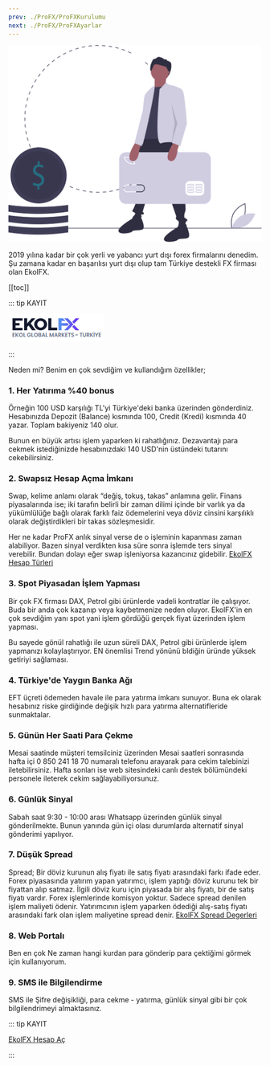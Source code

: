 ```yaml
---
prev: ./ProFX/ProFXKurulumu
next: ./ProFX/ProFXAyarlar
---
```


![online ödeme](./img/pay_online.svg)

2019 yılına kadar bir çok yerli ve yabancı yurt dışı forex firmalarını denedim. 
Şu zamana kadar en başarılısı yurt dışı olup tam Türkiye destekli FX firması olan EkolFX. 

[[toc]]

::: tip KAYIT

<a href='https://www.ekolfx5.com/hesap-ac?ref=1959&utm_source=refout&utm_term=1959'><img src='./img/ekolfx.png' border="0" title='ProFX Satın Al' alt='ProFX Satın Al'/></a>

<!-- [**Şu linkten kayıt olabilirsiniz**](https://www.ekolfx5.com/hesap-ac?ref=1959&utm_source=refout&utm_term=1959)> -->

:::

Neden mi? Benim en çok sevdiğim ve kullandığım özellikler;

 ### 1. Her Yatırıma %40 bonus
Örneğin 100 USD karşılığı TL'yi Türkiye'deki banka üzerinden gönderdiniz. Hesabınızda Depozit (Balance) kısmında 100, Credit (Kredi) kısmında 40 yazar.  Toplam bakiyeniz 140 olur. 

Bunun en büyük artısı işlem yaparken ki rahatlığınız. Dezavantajı para cekmek istediğinizde hesabınızdaki 140 USD'nin üstündeki tutarını cekebilirsiniz.

### 2. Swapsız Hesap Açma İmkanı
Swap, kelime anlamı olarak “değiş, tokuş, takas” anlamına gelir. Finans piyasalarında ise; iki tarafın belirli bir zaman dilimi içinde bir varlık ya da yükümlülüğe bağlı olarak farklı faiz ödemelerini veya döviz cinsini karşılıklı olarak değiştirdikleri bir takas sözleşmesidir.

Her ne kadar ProFX anlık sinyal verse de o işleminin kapanması zaman alabiliyor. Bazen sinyal verdikten kısa süre sonra işlemde ters sinyal verebilir. Bundan dolayı eğer swap işleniyorsa kazancınız gidebilir.
[EkolFX Hesap Türleri](https://www.ekolfx5.com/accounts)

### 3. Spot Piyasadan İşlem Yapması
Bir çok FX firması DAX, Petrol gibi ürünlerde vadeli kontratlar ile çalışıyor. Buda bir anda çok kazanıp veya kaybetmenize neden oluyor. EkolFX'in en çok sevdiğim yanı spot yani işlem gördüğü gerçek fiyat üzerinden işlem yapması. 

Bu sayede gönül rahatlığı ile uzun süreli DAX, Petrol gibi ürünlerde işlem yapmanızı kolaylaştırıyor. EN önemlisi Trend yönünü bldiğin üründe yüksek getiriyi sağlaması.

 ### 4. Türkiye'de Yaygın Banka Ağı
EFT üçreti ödemeden havale ile para yatırma imkanı sunuyor. Buna ek olarak hesabınız riske girdiğinde değişik hızlı para yatırma alternatifleride sunmaktalar.

 ### 5. Günün Her Saati Para Çekme
Mesai saatinde müşteri temsilciniz üzerinden Mesai saatleri sonrasında hafta içi 0 850 241 18 70 numaralı telefonu arayarak para cekim talebinizi iletebilirsiniz. Hafta sonları ise web sitesindeki canlı destek bölümündeki personele ileterek cekim sağlayabiliyorsunuz.
 
 ### 6. Günlük Sinyal
 Sabah saat 9:30 - 10:00 arası Whatsapp üzerinden günlük sinyal gönderilmekte. Bunun yanında gün içi olası durumlarda alternatif sinyal gönderimi yapılıyor.
 
 ### 7. Düşük Spread
Spread; Bir döviz kurunun alış fiyatı ile satış fiyatı arasındaki farkı ifade eder. Forex piyasasında yatırım yapan yatırımcı, işlem yaptığı döviz kurunu tek bir fiyattan alıp satmaz. İlgili döviz kuru için piyasada bir alış fiyatı, bir de satış fiyatı vardır. Forex işlemlerinde komisyon yoktur. Sadece spread denilen işlem maliyeti ödenir. Yatırımcının işlem yaparken ödediği alış-satış fiyatı arasındaki fark olan işlem maliyetine spread denir. 
[EkolFX Spread Degerleri](https://www.ekolfx5.com/spread)

### 8. Web Portalı
Ben en çok Ne zaman hangi kurdan para gönderip para çektiğimi görmek için kullanıyorum. 

### 9. SMS ile Bilgilendirme
SMS ile Şifre değişikliği, para cekme - yatırma, günlük sinyal gibi bir çok bilgilendrimeyi almaktasınız.


::: tip KAYIT

[EkolFX Hesap Aç](https://www.ekolfx5.com/hesap-ac?ref=1959&utm_source=refout&utm_term=1959)

:::
